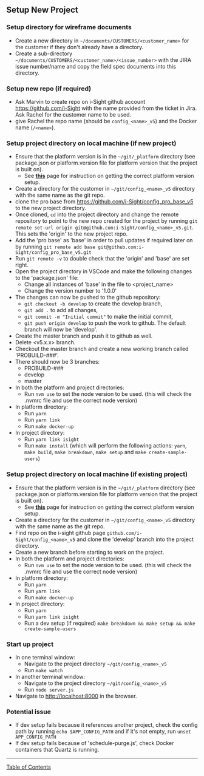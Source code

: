 ## Setup New Project

### Setup directory for wireframe documents
- Create a new directory in `~/documents/CUSTOMERS/<customer_name>` for the customer if they don't already have a directory.
- Create a sub-directory `~/documents/CUSTOMERS/<customer_name>/<issue_number>` with the JIRA issue number/name and copy the field spec documents into this directory.

### Setup new repo (if required)
- Ask Marvin to create repo on i-Sight github account <https://github.com/i-Sight> with the name provided from the ticket in Jira. Ask Rachel for the customer name to be used.
- give Rachel the repo name (should be `config_<name>_v5`) and the Docker name (`/<name>`).

### Setup project directory on local machine (if new project)
- Ensure that the platform version is in the `~/git/_platform` directory (see package.json or platform.version file for platform version that the project is built on).
  - See **[this](./setup_new_platform_locally.md)** page for instruction on getting the correct platform version setup.
- Create a directory for the customer in `~/git/config_<name>_v5` directory with the same name as the git repo.
- clone the pro base from <https://github.com/i-Sight/config_pro_base_v5> to the new project directory.
- Once cloned, `cd` into the project directory and change the remote repository to point to the new repo created for the project by running `git remote set-url origin git@github.com:i-Sight/config_<name>_v5.git`. This sets the 'origin' to the new project repo.
- Add the 'pro base' as 'base' in order to pull updates if required later on by running `git remote add base git@github.com:i-Sight/config_pro_base_v5.git`
- Run `git remote -v` to double check that the 'origin' and 'base' are set right.
- Open the project directory in VSCode and make the following changes to the 'package.json' file:
  - Change all instances of 'base' in the file to <project_name>
  - Change the version number to '1.0.0'
- The changes can now be pushed to the github repository:
  - `git checkout -b develop` to create the develop branch,
  - `git add .` to add all changes,
  - `git commit -m "Initial commit"` to make the initial commit,
  - `git push origin develop` to push the work to github. The default branch will now be 'develop'.
- Create the master branch and push it to github as well.
- Delete <v5.x.x> branch.
- Checkout the master branch and create a new working branch called 'PROBUILD-###'.
- There should now be 3 branches:
  - PROBUILD-###
  - develop
  - master
- In both the platform and project directories:
  - Run `nvm use` to set the node version to be used. (this will check the .nvmrc file and use the correct node version)
- In platform directory:
  - Run `yarn`
  - Run `yarn link`
  - Run `make docker-up`
- In project directory:
  - Run `yarn link isight`
  - Run `make install` (which will perform the following actions: `yarn`, `make build`, `make breakdown`, `make setup` and `make create-sample-users`)

### Setup project directory on local machine (if existing project)
- Ensure that the platform version is in the `~/git/_platform` directory (see package.json or platform.version file for platform version that the project is built on).
  - See **[this](./setup_new_platform_locally.md)** page for instruction on getting the correct platform version setup.
- Create a directory for the customer in `~/git/config_<name>_v5` directory with the same name as the git repo.
- Find repo on the i-sight github page `github.com/i-Sight/config_<name>_v5` and clone the 'develop' branch into the project directory.
- Create a new branch before starting to work on the project.
- In both the platform and project directories:
  - Run `nvm use` to set the node version to be used. (this will check the .nvmrc file and use the correct node version)
- In platform directory:
  - Run `yarn`
  - Run `yarn link`
  - Run `make docker-up`
- In project directory:
  - Run `yarn`
  - Run `yarn link isight`
  - Run a dev setup (if required) `make breakdown && make setup && make create-sample-users`

### Start up project
- In one terminal window:
  - Navigate to the project directory `~/git/config_<name>_v5`
  - Run `make watch`
- In another terminal window:
  - Navigate to the project directory `~/git/config_<name>_v5`
  - Run `node server.js`
- Navigate to <http://localhost:8000> in the browser.

### Potential issue
- If dev setup fails because it references another project, check the config path by running `echo $APP_CONFIG_PATH` and if it's not empty, run `unset APP_CONFIG_PATH`
- If dev setup fails because of 'schedule-purge.js', check Docker containers that Quartz is running.


***
[Table of Contents](../README.md)